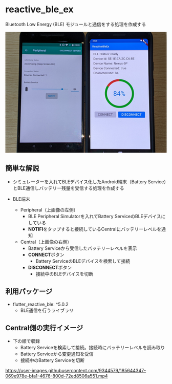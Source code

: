 # reactive_ble_ex
Bluetooth Low Energy (BLE) モジュールと通信をする処理を作成する

<img src="screenshot/PXL_20220819_142854789.jpg" width="640px">

## 簡単な解説
- シミュレーターを入れてBLEデバイス化したAndroid端末（Battery Service）とBLE通信しバッテリー残量を受信する処理を作成する

- BLE端末
    - Peripheral（上画像の左側）
        - BLE Peripheral Simulatorを入れてBattery ServiceのBLEデバイスにしている
        - **NOTIFI**をタップすると接続しているCentralにバッテリーレベルを通知
    - Central（上画像の右側）
        - Battery Serviceから受信したバッテリーレベルを表示
        - **CONNECT**ボタン
            - Battery ServiceのBLEデバイスを検索して接続
        - **DISCONNECT**ボタン
            - 接続中のBLEデバイスを切断

## 利用パッケージ
- flutter_reactive_ble: ^5.0.2
    - BLE通信を行うライブラリ

## Central側の実行イメージ
- 下の順で収録
    - Battery Serviceを検索して接続。接続時にバッテリーレベルを読み取り
    - Battery Serviceから変更通知を受信
    - 接続中のBattery Serviceを切断
    
https://user-images.githubusercontent.com/9344579/185644347-069e978e-bfa1-4676-800d-72ed8506a551.mp4
